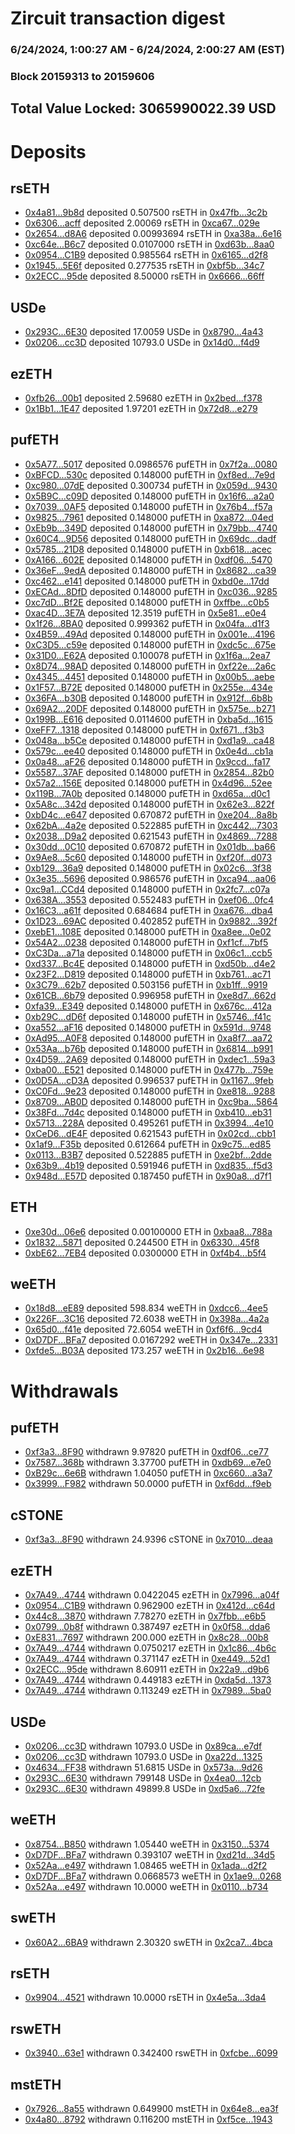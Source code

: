 # Zircuit transaction digest
### 6/24/2024, 1:00:27 AM - 6/24/2024, 2:00:27 AM (EST)
### Block 20159313 to 20159606

## Total Value Locked: 3065990022.39 USD

# Deposits
## rsETH
- [0x4a81...9b8d](https://etherscan.io/address/0x4a81E4d08F694262a22D1AFa5C9CD42A9fCc9b8d) deposited 0.507500 rsETH in [0x47fb...3c2b](https://etherscan.io/tx/0x4a81E4d08F694262a22D1AFa5C9CD42A9fCc9b8d)
- [0x6306...acff](https://etherscan.io/address/0x6306877Af2b3f1Aaf0486AE874b9332F3aC7acff) deposited 2.00069 rsETH in [0xca67...029e](https://etherscan.io/tx/0x6306877Af2b3f1Aaf0486AE874b9332F3aC7acff)
- [0x2654...d8A6](https://etherscan.io/address/0x2654DDf31E5D8DDA52fE8C1D759Be186D316d8A6) deposited 0.00993694 rsETH in [0xa38a...6e16](https://etherscan.io/tx/0x2654DDf31E5D8DDA52fE8C1D759Be186D316d8A6)
- [0xc64e...B6c7](https://etherscan.io/address/0xc64eb0b2f295D841dA02183eB07b8860578CB6c7) deposited 0.0107000 rsETH in [0xd63b...8aa0](https://etherscan.io/tx/0xc64eb0b2f295D841dA02183eB07b8860578CB6c7)
- [0x0954...C1B9](https://etherscan.io/address/0x0954781fB5472b133c3252AE7cef9E038980C1B9) deposited 0.985564 rsETH in [0x6165...d2f8](https://etherscan.io/tx/0x0954781fB5472b133c3252AE7cef9E038980C1B9)
- [0x1945...5E6f](https://etherscan.io/address/0x1945D334A994de301AC1E580cB765CB7CB9c5E6f) deposited 0.277535 rsETH in [0xbf5b...34c7](https://etherscan.io/tx/0x1945D334A994de301AC1E580cB765CB7CB9c5E6f)
- [0x2ECC...95de](https://etherscan.io/address/0x2ECC24E3f73Fc96D0DFAC9Bd12804b97166395de) deposited 8.50000 rsETH in [0x6666...66ff](https://etherscan.io/tx/0x2ECC24E3f73Fc96D0DFAC9Bd12804b97166395de)
## USDe
- [0x293C...6E30](https://etherscan.io/address/0x293C6937D8D82e05B01335F7B33FBA0c8e256E30) deposited 17.0059 USDe in [0x8790...4a43](https://etherscan.io/tx/0x293C6937D8D82e05B01335F7B33FBA0c8e256E30)
- [0x0206...cc3D](https://etherscan.io/address/0x02065C98fb8d05c9127C83A30250F831019acc3D) deposited 10793.0 USDe in [0x14d0...f4d9](https://etherscan.io/tx/0x02065C98fb8d05c9127C83A30250F831019acc3D)
## ezETH
- [0xfb26...00b1](https://etherscan.io/address/0xfb261474F2d0F24217877A5fcBFDd176b61F00b1) deposited 2.59680 ezETH in [0x2bed...f378](https://etherscan.io/tx/0xfb261474F2d0F24217877A5fcBFDd176b61F00b1)
- [0x1Bb1...1E47](https://etherscan.io/address/0x1Bb10C51B26AdBb49Cca546EC35C047b424a1E47) deposited 1.97201 ezETH in [0x72d8...e279](https://etherscan.io/tx/0x1Bb10C51B26AdBb49Cca546EC35C047b424a1E47)
## pufETH
- [0x5A77...5017](https://etherscan.io/address/0x5A77E12708e79eFCE3ADe0773B48bb3fE46d5017) deposited 0.0986576 pufETH in [0x7f2a...0080](https://etherscan.io/tx/0x5A77E12708e79eFCE3ADe0773B48bb3fE46d5017)
- [0xBFCD...530c](https://etherscan.io/address/0xBFCDB9998f3AaB012D3D8B516c9AEbC03182530c) deposited 0.148000 pufETH in [0xf8ed...7e9d](https://etherscan.io/tx/0xBFCDB9998f3AaB012D3D8B516c9AEbC03182530c)
- [0xc980...07dE](https://etherscan.io/address/0xc980Ea74F9cbc28421d592196E4678CFd58707dE) deposited 0.300734 pufETH in [0x059d...9430](https://etherscan.io/tx/0xc980Ea74F9cbc28421d592196E4678CFd58707dE)
- [0x5B9C...c09D](https://etherscan.io/address/0x5B9C75c3910159CDc844c5AA95b4aB3508b6c09D) deposited 0.148000 pufETH in [0x16f6...a2a0](https://etherscan.io/tx/0x5B9C75c3910159CDc844c5AA95b4aB3508b6c09D)
- [0x7039...0AF5](https://etherscan.io/address/0x7039B9d7B3b0F6CF5B5664982EE02d02a1a10AF5) deposited 0.148000 pufETH in [0x76b4...f57a](https://etherscan.io/tx/0x7039B9d7B3b0F6CF5B5664982EE02d02a1a10AF5)
- [0x9825...7961](https://etherscan.io/address/0x9825FF7E7C800287B3F883930ae2da515cDD7961) deposited 0.148000 pufETH in [0xa872...04ed](https://etherscan.io/tx/0x9825FF7E7C800287B3F883930ae2da515cDD7961)
- [0xEb9b...349D](https://etherscan.io/address/0xEb9b9977726A2CDA96DB48B1f4e9E75b4c8c349D) deposited 0.148000 pufETH in [0x79bb...4740](https://etherscan.io/tx/0xEb9b9977726A2CDA96DB48B1f4e9E75b4c8c349D)
- [0x60C4...9D56](https://etherscan.io/address/0x60C4E4E52661d9bDedc40468047661251cb89D56) deposited 0.148000 pufETH in [0x69dc...dadf](https://etherscan.io/tx/0x60C4E4E52661d9bDedc40468047661251cb89D56)
- [0x5785...21D8](https://etherscan.io/address/0x57854B6821AAE0Fa613b3fE5C9D3d2BC327C21D8) deposited 0.148000 pufETH in [0xb618...acec](https://etherscan.io/tx/0x57854B6821AAE0Fa613b3fE5C9D3d2BC327C21D8)
- [0xA166...602E](https://etherscan.io/address/0xA166B634A95d5F1af15e16dF86C917E98620602E) deposited 0.148000 pufETH in [0xdf06...5470](https://etherscan.io/tx/0xA166B634A95d5F1af15e16dF86C917E98620602E)
- [0x36eF...9edA](https://etherscan.io/address/0x36eF51f701fdaFB47f1260B2cbEFE57d98719edA) deposited 0.148000 pufETH in [0x8682...ca39](https://etherscan.io/tx/0x36eF51f701fdaFB47f1260B2cbEFE57d98719edA)
- [0xc462...e141](https://etherscan.io/address/0xc462b3A87551e5195cA3B8E1deFf1E944b56e141) deposited 0.148000 pufETH in [0xbd0e...17dd](https://etherscan.io/tx/0xc462b3A87551e5195cA3B8E1deFf1E944b56e141)
- [0xECAd...8DfD](https://etherscan.io/address/0xECAd98a5EbaB555cA172aa4BBF935FA74eDb8DfD) deposited 0.148000 pufETH in [0xc036...9285](https://etherscan.io/tx/0xECAd98a5EbaB555cA172aa4BBF935FA74eDb8DfD)
- [0xc7dD...Bf2E](https://etherscan.io/address/0xc7dD8FAE7B23B874b7A8C148E2B382Fb05C5Bf2E) deposited 0.148000 pufETH in [0xffbe...c0b5](https://etherscan.io/tx/0xc7dD8FAE7B23B874b7A8C148E2B382Fb05C5Bf2E)
- [0xac4D...3E7A](https://etherscan.io/address/0xac4D630bd9e3Ac13C913e2c89280fe239fDd3E7A) deposited 12.3519 pufETH in [0x5e81...e0e4](https://etherscan.io/tx/0xac4D630bd9e3Ac13C913e2c89280fe239fDd3E7A)
- [0x1f26...8BA0](https://etherscan.io/address/0x1f26780f51be4D7cba1615ED727856d658248BA0) deposited 0.999362 pufETH in [0x04fa...d1f3](https://etherscan.io/tx/0x1f26780f51be4D7cba1615ED727856d658248BA0)
- [0x4B59...49Ad](https://etherscan.io/address/0x4B59013922f82EeaDbEe0513C9BddFccbdD049Ad) deposited 0.148000 pufETH in [0x001e...4196](https://etherscan.io/tx/0x4B59013922f82EeaDbEe0513C9BddFccbdD049Ad)
- [0xC3D5...c59e](https://etherscan.io/address/0xC3D5Daaf0C8D4F81AC65adD2a753bA062417c59e) deposited 0.148000 pufETH in [0xdc5c...675e](https://etherscan.io/tx/0xC3D5Daaf0C8D4F81AC65adD2a753bA062417c59e)
- [0x31D0...E62A](https://etherscan.io/address/0x31D06E37b7fd9C147E86E00e88eC3982E29fE62A) deposited 0.100078 pufETH in [0x1f6a...2ea7](https://etherscan.io/tx/0x31D06E37b7fd9C147E86E00e88eC3982E29fE62A)
- [0x8D74...98AD](https://etherscan.io/address/0x8D7412F4Bc26e770ED74370300a3e3a20E6C98AD) deposited 0.148000 pufETH in [0xf22e...2a6c](https://etherscan.io/tx/0x8D7412F4Bc26e770ED74370300a3e3a20E6C98AD)
- [0x4345...4451](https://etherscan.io/address/0x4345f3c9B690ff4F19defb238db6E2dEbD584451) deposited 0.148000 pufETH in [0x00b5...aebe](https://etherscan.io/tx/0x4345f3c9B690ff4F19defb238db6E2dEbD584451)
- [0x1F57...B72E](https://etherscan.io/address/0x1F57BD58101dB02E63CED6f625C2370346d0B72E) deposited 0.148000 pufETH in [0x255e...434e](https://etherscan.io/tx/0x1F57BD58101dB02E63CED6f625C2370346d0B72E)
- [0x36FA...b30B](https://etherscan.io/address/0x36FAB95afCf4157D00Fd060d1Cfa2Bd5F45bb30B) deposited 0.148000 pufETH in [0x912f...6b8b](https://etherscan.io/tx/0x36FAB95afCf4157D00Fd060d1Cfa2Bd5F45bb30B)
- [0x69A2...20DF](https://etherscan.io/address/0x69A2d50802BbB65a9dD5909649b9E0d037b820DF) deposited 0.148000 pufETH in [0x575e...b271](https://etherscan.io/tx/0x69A2d50802BbB65a9dD5909649b9E0d037b820DF)
- [0x199B...E616](https://etherscan.io/address/0x199BcB87128071D695BC512dDf93e112Cb99E616) deposited 0.0114600 pufETH in [0xba5d...1615](https://etherscan.io/tx/0x199BcB87128071D695BC512dDf93e112Cb99E616)
- [0xeFF7...1318](https://etherscan.io/address/0xeFF7d17DeB199b3b1839e44B831ba399d8ee1318) deposited 0.148000 pufETH in [0xf671...f3b3](https://etherscan.io/tx/0xeFF7d17DeB199b3b1839e44B831ba399d8ee1318)
- [0x048a...b5Ce](https://etherscan.io/address/0x048a391C338b513fd1D31f162f06779EA875b5Ce) deposited 0.148000 pufETH in [0xd1a9...ca48](https://etherscan.io/tx/0x048a391C338b513fd1D31f162f06779EA875b5Ce)
- [0x579c...ee40](https://etherscan.io/address/0x579cd5268127f2ca3Da76D42d130Ed8488d7ee40) deposited 0.148000 pufETH in [0x0e4d...cb1a](https://etherscan.io/tx/0x579cd5268127f2ca3Da76D42d130Ed8488d7ee40)
- [0x0a48...aF26](https://etherscan.io/address/0x0a48bA15E1184e1726eeb9890323F946C500aF26) deposited 0.148000 pufETH in [0x9ccd...fa17](https://etherscan.io/tx/0x0a48bA15E1184e1726eeb9890323F946C500aF26)
- [0x5587...37AF](https://etherscan.io/address/0x5587460fA11466E27f8FDfcfA9E2C317079137AF) deposited 0.148000 pufETH in [0x2854...82b0](https://etherscan.io/tx/0x5587460fA11466E27f8FDfcfA9E2C317079137AF)
- [0x57a2...156E](https://etherscan.io/address/0x57a2B99dE74264236254C6Dce783421C7926156E) deposited 0.148000 pufETH in [0x4d96...52ee](https://etherscan.io/tx/0x57a2B99dE74264236254C6Dce783421C7926156E)
- [0x119B...7A0b](https://etherscan.io/address/0x119Bee74c66506184a26CC34e2b890D906767A0b) deposited 0.148000 pufETH in [0xd65a...d0c1](https://etherscan.io/tx/0x119Bee74c66506184a26CC34e2b890D906767A0b)
- [0x5A8c...342d](https://etherscan.io/address/0x5A8c9D5F230947AcDF3114DBf5c01D6afcee342d) deposited 0.148000 pufETH in [0x62e3...822f](https://etherscan.io/tx/0x5A8c9D5F230947AcDF3114DBf5c01D6afcee342d)
- [0xbD4c...e647](https://etherscan.io/address/0xbD4c231B4Dd96518262b7EF73547720688Aee647) deposited 0.670872 pufETH in [0xe204...8a8b](https://etherscan.io/tx/0xbD4c231B4Dd96518262b7EF73547720688Aee647)
- [0x62bA...4a2e](https://etherscan.io/address/0x62bAB535914d0aFF787740EF6F8E5A61E8394a2e) deposited 0.522885 pufETH in [0xc442...7303](https://etherscan.io/tx/0x62bAB535914d0aFF787740EF6F8E5A61E8394a2e)
- [0x2038...D9a2](https://etherscan.io/address/0x20384420d6920B8049AA7e402D8C8785406bD9a2) deposited 0.621543 pufETH in [0x4869...7288](https://etherscan.io/tx/0x20384420d6920B8049AA7e402D8C8785406bD9a2)
- [0x30dd...0C10](https://etherscan.io/address/0x30ddEd30f0F35E0b3F6e2274ad0d0131A31E0C10) deposited 0.670872 pufETH in [0x01db...ba66](https://etherscan.io/tx/0x30ddEd30f0F35E0b3F6e2274ad0d0131A31E0C10)
- [0x9Ae8...5c60](https://etherscan.io/address/0x9Ae85926Ff83937631306dD42c2524F807EB5c60) deposited 0.148000 pufETH in [0xf20f...d073](https://etherscan.io/tx/0x9Ae85926Ff83937631306dD42c2524F807EB5c60)
- [0xb129...36a9](https://etherscan.io/address/0xb129ca715298D725F851E407ED939D3BcD9336a9) deposited 0.148000 pufETH in [0x02c6...3f38](https://etherscan.io/tx/0xb129ca715298D725F851E407ED939D3BcD9336a9)
- [0x3e35...5696](https://etherscan.io/address/0x3e35Cb2400628eEFAA0bA88F09B9E17730155696) deposited 0.986576 pufETH in [0xca94...aa06](https://etherscan.io/tx/0x3e35Cb2400628eEFAA0bA88F09B9E17730155696)
- [0xc9a1...CCd4](https://etherscan.io/address/0xc9a1CBbBAB92a4A878b5Ba132ED92d3a2C17CCd4) deposited 0.148000 pufETH in [0x2fc7...c07a](https://etherscan.io/tx/0xc9a1CBbBAB92a4A878b5Ba132ED92d3a2C17CCd4)
- [0x638A...3553](https://etherscan.io/address/0x638AC5bF3212b2B82747a48a0109f658b3993553) deposited 0.552483 pufETH in [0xef06...0fc4](https://etherscan.io/tx/0x638AC5bF3212b2B82747a48a0109f658b3993553)
- [0x16C3...a61f](https://etherscan.io/address/0x16C3CBb589d843105873613E936fc51879b8a61f) deposited 0.684684 pufETH in [0xa676...dba4](https://etherscan.io/tx/0x16C3CBb589d843105873613E936fc51879b8a61f)
- [0x1D23...69AC](https://etherscan.io/address/0x1D23a0681085804FCb3320AA63563428Bf9969AC) deposited 0.402852 pufETH in [0x9882...392f](https://etherscan.io/tx/0x1D23a0681085804FCb3320AA63563428Bf9969AC)
- [0xebE1...108E](https://etherscan.io/address/0xebE1Ad6A300B913280049E2D3a647E5c442D108E) deposited 0.148000 pufETH in [0xa8ee...0e02](https://etherscan.io/tx/0xebE1Ad6A300B913280049E2D3a647E5c442D108E)
- [0x54A2...0238](https://etherscan.io/address/0x54A231F5a37246564dd19b429b307b12E6f70238) deposited 0.148000 pufETH in [0xf1cf...7bf5](https://etherscan.io/tx/0x54A231F5a37246564dd19b429b307b12E6f70238)
- [0xC3Da...a71a](https://etherscan.io/address/0xC3Da49b8D878E71db36FB7184cB1306b8b39a71a) deposited 0.148000 pufETH in [0x06c1...ccb5](https://etherscan.io/tx/0xC3Da49b8D878E71db36FB7184cB1306b8b39a71a)
- [0xd337...Bc4E](https://etherscan.io/address/0xd3373Dc1Fb3d282458B18aF6A64A6F121e8bBc4E) deposited 0.148000 pufETH in [0xd50b...d4e2](https://etherscan.io/tx/0xd3373Dc1Fb3d282458B18aF6A64A6F121e8bBc4E)
- [0x23F2...D819](https://etherscan.io/address/0x23F23D9b7fa203C86b74Ba9568db78EDf73AD819) deposited 0.148000 pufETH in [0xb761...ac71](https://etherscan.io/tx/0x23F23D9b7fa203C86b74Ba9568db78EDf73AD819)
- [0x3C79...62b7](https://etherscan.io/address/0x3C7948589D98a028501878aEa815BE90ac1c62b7) deposited 0.503156 pufETH in [0xb1ff...9919](https://etherscan.io/tx/0x3C7948589D98a028501878aEa815BE90ac1c62b7)
- [0x61CB...6b79](https://etherscan.io/address/0x61CB791293a933Da2d1F6d74a6B5207BCD186b79) deposited 0.996958 pufETH in [0xe8d7...662d](https://etherscan.io/tx/0x61CB791293a933Da2d1F6d74a6B5207BCD186b79)
- [0xfa39...E349](https://etherscan.io/address/0xfa3979f179072ab72DCc34A21223C8099B54E349) deposited 0.148000 pufETH in [0x676c...412a](https://etherscan.io/tx/0xfa3979f179072ab72DCc34A21223C8099B54E349)
- [0xb29C...dD6f](https://etherscan.io/address/0xb29C5a3fAE73eF3eD9E852efE204DE6e6c54dD6f) deposited 0.148000 pufETH in [0x5746...f41c](https://etherscan.io/tx/0xb29C5a3fAE73eF3eD9E852efE204DE6e6c54dD6f)
- [0xa552...aF16](https://etherscan.io/address/0xa55284Ed4aDa83BE370007471aEFfa109DcaaF16) deposited 0.148000 pufETH in [0x591d...9748](https://etherscan.io/tx/0xa55284Ed4aDa83BE370007471aEFfa109DcaaF16)
- [0xAd95...A0F8](https://etherscan.io/address/0xAd95b44D1eF90C2BD1E54129d65216B1BbBFA0F8) deposited 0.148000 pufETH in [0xa8f7...aa72](https://etherscan.io/tx/0xAd95b44D1eF90C2BD1E54129d65216B1BbBFA0F8)
- [0x53Aa...b76b](https://etherscan.io/address/0x53AaCD708ef42956cd6c90cdC3a1B0d3dE3fb76b) deposited 0.148000 pufETH in [0x6814...b991](https://etherscan.io/tx/0x53AaCD708ef42956cd6c90cdC3a1B0d3dE3fb76b)
- [0x4D59...2A69](https://etherscan.io/address/0x4D59aF6658D2acef5689e5dC3C1A75F9f8DD2A69) deposited 0.148000 pufETH in [0xdec1...59a3](https://etherscan.io/tx/0x4D59aF6658D2acef5689e5dC3C1A75F9f8DD2A69)
- [0xba00...E521](https://etherscan.io/address/0xba00FC74ED26A871a11974e38Eaf402ce5E6E521) deposited 0.148000 pufETH in [0x477b...759e](https://etherscan.io/tx/0xba00FC74ED26A871a11974e38Eaf402ce5E6E521)
- [0x0D5A...cD3A](https://etherscan.io/address/0x0D5A4eECd2fD23e316a9f03361bA274877f4cD3A) deposited 0.996537 pufETH in [0x1167...9feb](https://etherscan.io/tx/0x0D5A4eECd2fD23e316a9f03361bA274877f4cD3A)
- [0xC0Fd...9e23](https://etherscan.io/address/0xC0Fd2270a2b97633bEE5e86A0B01d844D3549e23) deposited 0.148000 pufETH in [0xe818...9288](https://etherscan.io/tx/0xC0Fd2270a2b97633bEE5e86A0B01d844D3549e23)
- [0x8709...AB0D](https://etherscan.io/address/0x8709FF00ba9454BD9BBb19a2b0BFB005d9b0AB0D) deposited 0.148000 pufETH in [0xc9ba...5864](https://etherscan.io/tx/0x8709FF00ba9454BD9BBb19a2b0BFB005d9b0AB0D)
- [0x38Fd...7d4c](https://etherscan.io/address/0x38Fd28D1453EB399f2698A77225C4927264E7d4c) deposited 0.148000 pufETH in [0xb410...eb31](https://etherscan.io/tx/0x38Fd28D1453EB399f2698A77225C4927264E7d4c)
- [0x5713...228A](https://etherscan.io/address/0x57137997C301BC7e8aeecb3557Bc48211C97228A) deposited 0.495261 pufETH in [0x3994...4e10](https://etherscan.io/tx/0x57137997C301BC7e8aeecb3557Bc48211C97228A)
- [0xCeD6...dE4F](https://etherscan.io/address/0xCeD6BB56a77d877e17E305e8FEBd36849da9dE4F) deposited 0.621543 pufETH in [0x02cd...cbb1](https://etherscan.io/tx/0xCeD6BB56a77d877e17E305e8FEBd36849da9dE4F)
- [0x1af9...F35b](https://etherscan.io/address/0x1af9d142D61fd5dE5d37f13e57665b0BbaEAF35b) deposited 0.612664 pufETH in [0x9c75...ed85](https://etherscan.io/tx/0x1af9d142D61fd5dE5d37f13e57665b0BbaEAF35b)
- [0x0113...B3B7](https://etherscan.io/address/0x0113000Db8b59122090B987ccC43b0651E61B3B7) deposited 0.522885 pufETH in [0xe2bf...2dde](https://etherscan.io/tx/0x0113000Db8b59122090B987ccC43b0651E61B3B7)
- [0x63b9...4b19](https://etherscan.io/address/0x63b93694b0dEC12dF8d211f31fB8Bb7e63194b19) deposited 0.591946 pufETH in [0xd835...f5d3](https://etherscan.io/tx/0x63b93694b0dEC12dF8d211f31fB8Bb7e63194b19)
- [0x948d...E57D](https://etherscan.io/address/0x948d828385fe5Ec9C0f1880aBDcf4f5FaaBFE57D) deposited 0.187450 pufETH in [0x90a8...d7f1](https://etherscan.io/tx/0x948d828385fe5Ec9C0f1880aBDcf4f5FaaBFE57D)
## ETH
- [0xe30d...06e6](https://etherscan.io/address/0xe30d7cf21ABf70EdCDeB5ccb9d529619f84706e6) deposited 0.00100000 ETH in [0xbaa8...788a](https://etherscan.io/tx/0xe30d7cf21ABf70EdCDeB5ccb9d529619f84706e6)
- [0x1832...5871](https://etherscan.io/address/0x18323FB3D4b19306cfeAc79E0445D3279C385871) deposited 0.244500 ETH in [0x6330...45f8](https://etherscan.io/tx/0x18323FB3D4b19306cfeAc79E0445D3279C385871)
- [0xbE62...7EB4](https://etherscan.io/address/0xbE62d6e65aE91eaF9896fa6E61CdF32893557EB4) deposited 0.0300000 ETH in [0xf4b4...b5f4](https://etherscan.io/tx/0xbE62d6e65aE91eaF9896fa6E61CdF32893557EB4)
## weETH
- [0x18d8...eE89](https://etherscan.io/address/0x18d8C114B25FeBd832607227e4b8F7943c5aeE89) deposited 598.834 weETH in [0xdcc6...4ee5](https://etherscan.io/tx/0x18d8C114B25FeBd832607227e4b8F7943c5aeE89)
- [0x226F...3C16](https://etherscan.io/address/0x226FBAc3A6aC867E570C69A8d269F35cd29e3C16) deposited 72.6038 weETH in [0x398a...4a2a](https://etherscan.io/tx/0x226FBAc3A6aC867E570C69A8d269F35cd29e3C16)
- [0x65d0...f41e](https://etherscan.io/address/0x65d057c755E3d8D9162445BA1a98c7a091b9f41e) deposited 72.6054 weETH in [0xf6f6...9cd4](https://etherscan.io/tx/0x65d057c755E3d8D9162445BA1a98c7a091b9f41e)
- [0xD7DF...BFa7](https://etherscan.io/address/0xD7DF7E085214743530afF339aFC420c7c720BFa7) deposited 0.0167292 weETH in [0x347e...2331](https://etherscan.io/tx/0xD7DF7E085214743530afF339aFC420c7c720BFa7)
- [0xfde5...B03A](https://etherscan.io/address/0xfde58784b29F9C66D20440Ae3c25AC487351B03A) deposited 173.257 weETH in [0x2b16...6e98](https://etherscan.io/tx/0xfde58784b29F9C66D20440Ae3c25AC487351B03A)
# Withdrawals
## pufETH
- [0xf3a3...8F90](https://etherscan.io/address/0xf3a3Ba59b94B24762867192bB705A2c0DCda8F90) withdrawn 9.97820 pufETH in [0xdf06...ce77](https://etherscan.io/tx/0xf3a3Ba59b94B24762867192bB705A2c0DCda8F90)
- [0x7587...368b](https://etherscan.io/address/0x75874Edda73Ad5109D09a56d51E1fB5DfD50368b) withdrawn 3.37700 pufETH in [0xdb69...e7e0](https://etherscan.io/tx/0x75874Edda73Ad5109D09a56d51E1fB5DfD50368b)
- [0xB29c...6e6B](https://etherscan.io/address/0xB29ca77AcEDF1A508dA499b282e809842fB76e6B) withdrawn 1.04050 pufETH in [0xc660...a3a7](https://etherscan.io/tx/0xB29ca77AcEDF1A508dA499b282e809842fB76e6B)
- [0x3999...F982](https://etherscan.io/address/0x39990E4f6577eb80DCd82cf42138bcf4984eF982) withdrawn 50.0000 pufETH in [0xf6dd...f9eb](https://etherscan.io/tx/0x39990E4f6577eb80DCd82cf42138bcf4984eF982)
## cSTONE
- [0xf3a3...8F90](https://etherscan.io/address/0xf3a3Ba59b94B24762867192bB705A2c0DCda8F90) withdrawn 24.9396 cSTONE in [0x7010...deaa](https://etherscan.io/tx/0xf3a3Ba59b94B24762867192bB705A2c0DCda8F90)
## ezETH
- [0x7A49...4744](https://etherscan.io/address/0x7A493Be5c2ce014cD049Bf178a1ac0Db1B434744) withdrawn 0.0422045 ezETH in [0x7996...a04f](https://etherscan.io/tx/0x7A493Be5c2ce014cD049Bf178a1ac0Db1B434744)
- [0x0954...C1B9](https://etherscan.io/address/0x0954781fB5472b133c3252AE7cef9E038980C1B9) withdrawn 0.962900 ezETH in [0x412d...c64d](https://etherscan.io/tx/0x0954781fB5472b133c3252AE7cef9E038980C1B9)
- [0x44c8...3870](https://etherscan.io/address/0x44c8Da527390C4f165FAECb08622062056343870) withdrawn 7.78270 ezETH in [0x7fbb...e6b5](https://etherscan.io/tx/0x44c8Da527390C4f165FAECb08622062056343870)
- [0x0799...0b8f](https://etherscan.io/address/0x0799cF9710b62C5a63d2ad8d06545c6b66910b8f) withdrawn 0.387497 ezETH in [0x0f58...dda6](https://etherscan.io/tx/0x0799cF9710b62C5a63d2ad8d06545c6b66910b8f)
- [0xE831...7697](https://etherscan.io/address/0xE831C8903de820137c13681E78A5780afDdf7697) withdrawn 200.000 ezETH in [0x8c28...00b8](https://etherscan.io/tx/0xE831C8903de820137c13681E78A5780afDdf7697)
- [0x7A49...4744](https://etherscan.io/address/0x7A493Be5c2ce014cD049Bf178a1ac0Db1B434744) withdrawn 0.0750217 ezETH in [0x1c86...4b6c](https://etherscan.io/tx/0x7A493Be5c2ce014cD049Bf178a1ac0Db1B434744)
- [0x7A49...4744](https://etherscan.io/address/0x7A493Be5c2ce014cD049Bf178a1ac0Db1B434744) withdrawn 0.371147 ezETH in [0xe449...52d1](https://etherscan.io/tx/0x7A493Be5c2ce014cD049Bf178a1ac0Db1B434744)
- [0x2ECC...95de](https://etherscan.io/address/0x2ECC24E3f73Fc96D0DFAC9Bd12804b97166395de) withdrawn 8.60911 ezETH in [0x22a9...d9b6](https://etherscan.io/tx/0x2ECC24E3f73Fc96D0DFAC9Bd12804b97166395de)
- [0x7A49...4744](https://etherscan.io/address/0x7A493Be5c2ce014cD049Bf178a1ac0Db1B434744) withdrawn 0.449183 ezETH in [0xda5d...1373](https://etherscan.io/tx/0x7A493Be5c2ce014cD049Bf178a1ac0Db1B434744)
- [0x7A49...4744](https://etherscan.io/address/0x7A493Be5c2ce014cD049Bf178a1ac0Db1B434744) withdrawn 0.113249 ezETH in [0x7989...5ba0](https://etherscan.io/tx/0x7A493Be5c2ce014cD049Bf178a1ac0Db1B434744)
## USDe
- [0x0206...cc3D](https://etherscan.io/address/0x02065C98fb8d05c9127C83A30250F831019acc3D) withdrawn 10793.0 USDe in [0x89ca...e7df](https://etherscan.io/tx/0x02065C98fb8d05c9127C83A30250F831019acc3D)
- [0x0206...cc3D](https://etherscan.io/address/0x02065C98fb8d05c9127C83A30250F831019acc3D) withdrawn 10793.0 USDe in [0xa22d...1325](https://etherscan.io/tx/0x02065C98fb8d05c9127C83A30250F831019acc3D)
- [0x4634...FF38](https://etherscan.io/address/0x463470955C61a54210b5dDcc20847cC325A2FF38) withdrawn 51.6815 USDe in [0x573a...9d26](https://etherscan.io/tx/0x463470955C61a54210b5dDcc20847cC325A2FF38)
- [0x293C...6E30](https://etherscan.io/address/0x293C6937D8D82e05B01335F7B33FBA0c8e256E30) withdrawn 799148 USDe in [0x4ea0...12cb](https://etherscan.io/tx/0x293C6937D8D82e05B01335F7B33FBA0c8e256E30)
- [0x293C...6E30](https://etherscan.io/address/0x293C6937D8D82e05B01335F7B33FBA0c8e256E30) withdrawn 49899.8 USDe in [0xd5a6...72fe](https://etherscan.io/tx/0x293C6937D8D82e05B01335F7B33FBA0c8e256E30)
## weETH
- [0x8754...B850](https://etherscan.io/address/0x8754C806b6Dd2AEEb47d63ac79A7E51266fEB850) withdrawn 1.05440 weETH in [0x3150...5374](https://etherscan.io/tx/0x8754C806b6Dd2AEEb47d63ac79A7E51266fEB850)
- [0xD7DF...BFa7](https://etherscan.io/address/0xD7DF7E085214743530afF339aFC420c7c720BFa7) withdrawn 0.393107 weETH in [0xd21d...34d5](https://etherscan.io/tx/0xD7DF7E085214743530afF339aFC420c7c720BFa7)
- [0x52Aa...e497](https://etherscan.io/address/0x52Aa899454998Be5b000Ad077a46Bbe360F4e497) withdrawn 1.08465 weETH in [0x1ada...d2f2](https://etherscan.io/tx/0x52Aa899454998Be5b000Ad077a46Bbe360F4e497)
- [0xD7DF...BFa7](https://etherscan.io/address/0xD7DF7E085214743530afF339aFC420c7c720BFa7) withdrawn 0.0668573 weETH in [0x1ae9...0268](https://etherscan.io/tx/0xD7DF7E085214743530afF339aFC420c7c720BFa7)
- [0x52Aa...e497](https://etherscan.io/address/0x52Aa899454998Be5b000Ad077a46Bbe360F4e497) withdrawn 10.0000 weETH in [0x0110...b734](https://etherscan.io/tx/0x52Aa899454998Be5b000Ad077a46Bbe360F4e497)
## swETH
- [0x60A2...6BA9](https://etherscan.io/address/0x60A28A205F1f61687EF815692D0e9CbAB2d46BA9) withdrawn 2.30320 swETH in [0x2ca7...4bca](https://etherscan.io/tx/0x60A28A205F1f61687EF815692D0e9CbAB2d46BA9)
## rsETH
- [0x9904...4521](https://etherscan.io/address/0x9904C802b78D317DdB3f2Da430a9180113bE4521) withdrawn 10.0000 rsETH in [0x4e5a...3da4](https://etherscan.io/tx/0x9904C802b78D317DdB3f2Da430a9180113bE4521)
## rswETH
- [0x3940...63e1](https://etherscan.io/address/0x394017B1Df99ab4e24DA97CccC626FD1da6863e1) withdrawn 0.342400 rswETH in [0xfcbe...6099](https://etherscan.io/tx/0x394017B1Df99ab4e24DA97CccC626FD1da6863e1)
## mstETH
- [0x7926...8a55](https://etherscan.io/address/0x7926dC1d038EF93051E389255B45da0898978a55) withdrawn 0.649900 mstETH in [0x64e8...ea3f](https://etherscan.io/tx/0x7926dC1d038EF93051E389255B45da0898978a55)
- [0x4a80...8792](https://etherscan.io/address/0x4a8025B8E67b832a5008c5F52c3927970D838792) withdrawn 0.116200 mstETH in [0xf5ce...1943](https://etherscan.io/tx/0x4a8025B8E67b832a5008c5F52c3927970D838792)
